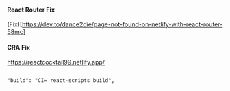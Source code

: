 #### React Router Fix

(Fix)[https://dev.to/dance2die/page-not-found-on-netlify-with-react-router-58mc]

#### CRA Fix

https://reactcocktail99.netlify.app/
```

"build": "CI= react-scripts build",

```
